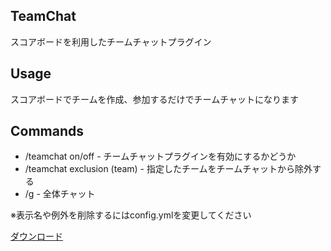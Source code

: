 ## TeamChat
スコアボードを利用したチームチャットプラグイン

## Usage

スコアボードでチームを作成、参加するだけでチームチャットになります

## Commands

- /teamchat on/off                          - チームチャットプラグインを有効にするかどうか
- /teamchat exclusion (team)                  - 指定したチームをチームチャットから除外する
- /g <message>                                - 全体チャット

※表示名や例外を削除するにはconfig.ymlを変更してください

[ダウンロード](https://github.com/mc-nekoneko/TeamChat/releases/latest/download/TeamChat.jar)
